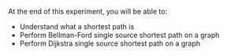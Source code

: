 At the end of this experiment, you will be able to:  

  - Understand what a shortest path is
  - Perform Bellman-Ford single source shortest path on a graph
  - Perform Dijkstra single source shortest path on a graph



